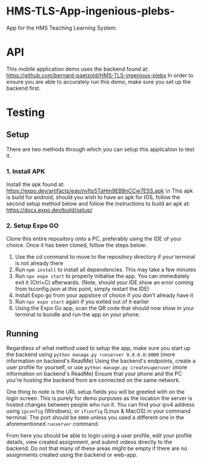 # HMS-TLS-App-ingenious-plebs-
App for the HMS Teaching Learning System.

# API
This mobile application demo uses the backend found at: https://github.com/bernard-paetzold/HMS-TLS-ingenious-plebs
In order to ensure you are able to accurately run this demo, make sure you set up the backend first.

# Testing
## Setup
There are two methods through which you can setup this application to test it.

### 1. Install APK
Install the apk found at: https://expo.dev/artifacts/eas/nyfip5TaHm9EB8nCCw7ESS.apk \n
This apk is build for android, should you wish to have an apk for IOS, follow the second setup method below and follow the instructions to build an apk at: https://docs.expo.dev/build/setup/

### 2. Setup Expo GO
Clone this entire repository onto a PC, preferably using the IDE of your choice.
Once it has been cloned, follow the steps below:
1. Use the cd command to move to the repository directory if your terminal is not already there
2. Run `npm install` to install all dependencies. This may take a few minutes
3. Run `npx expo start` to properly initialise the app. You can immediately exit it (Ctrl+C) afterwards.
(Note, should your IDE show an error coming from tsconfig.json at this point, simply restart the IDE)
4. Install Expo go from your appstore of choice if you don't already have it
5. Run `npx expo start` again if you exited out of it earlier
6. Using the Expo Go app, scan the QR code that should now show in your terminal to bundle and run the app on your phone.

## Running
Regardless of what method used to setup the app, make sure you start up the backend using `python manage.py runserver 0.0.0.0:8000` (more information on backend's ReadMe)
Using the backend's endpoints, create a user profile for yourself, or use `python manage.py createsuperuser` (more information on backend's ReadMe)
Ensure that your phone and the PC you're hosting the backend from are connected on the same network.

One thing to note is the URL setup fields you will be greeted with on the login screen. This is purely for demo purposes as the location the server is hosted changes between people who run it.
You can find your ipv4 address using `ipconfig` (Windows), or `ifconfig` (Linux & MacOS) in your command terminal.
The port should be `8000` unless you used a different one in the aforementioned `runserver` command.

From here you should be able to login using a user profile, edit your profile details, view created assignment, and submit videos directly to the backend.
Do not that many of these areas might be empty if there are no assignments created using the backend or web-app.
